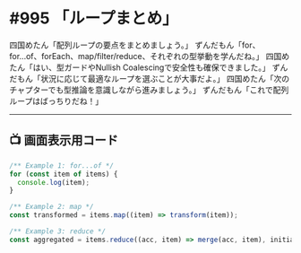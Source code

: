 # #995 「ループまとめ」

四国めたん「配列ループの要点をまとめましょう。」
ずんだもん「for、for...of、forEach、map/filter/reduce、それぞれの型挙動を学んだね。」
四国めたん「はい、型ガードやNullish Coalescingで安全性も確保できました。」
ずんだもん「状況に応じて最適なループを選ぶことが大事だよ。」
四国めたん「次のチャプターでも型推論を意識しながら進みましょう。」
ずんだもん「これで配列ループはばっちりだね！」

---

## 📺 画面表示用コード

```typescript
/** Example 1: for...of */
for (const item of items) {
  console.log(item);
}

/** Example 2: map */
const transformed = items.map((item) => transform(item));

/** Example 3: reduce */
const aggregated = items.reduce((acc, item) => merge(acc, item), initialValue);
```
